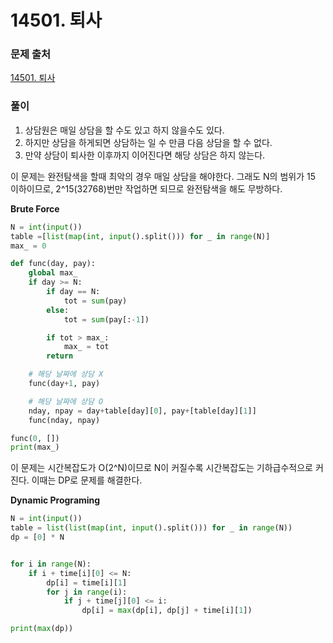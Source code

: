# 14501. 퇴사

### 문제 출처
[14501. 퇴사](https://www.acmicpc.net/problem/14501)

### 풀이
1. 상담원은 매일 상담을 할 수도 있고 하지 않을수도 있다.
2. 하지만 상담을 하게되면 상담하는 일 수 만큼 다음 상담을 할 수 없다.
3. 만약 상담이 퇴사한 이후까지 이어진다면 해당 상담은 하지 않는다.

이 문제는 완전탐색을 할때 최악의 경우 매일 상담을 해야한다. 그래도 N의 범위가 15 이하이므로, 2^15(32768)번만 작업하면 되므로 완전탐색을 해도 무방하다.

**Brute Force**

```python
N = int(input())
table =[list(map(int, input().split())) for _ in range(N)]
max_ = 0

def func(day, pay):
    global max_
    if day >= N:
        if day == N:
            tot = sum(pay)
        else:
            tot = sum(pay[:-1])

        if tot > max_:
            max_ = tot
        return

    # 해당 날짜에 상담 X
    func(day+1, pay)

    # 해당 날짜에 상담 O
    nday, npay = day+table[day][0], pay+[table[day][1]]
    func(nday, npay)

func(0, [])
print(max_)
```

이 문제는 시간복잡도가 O(2^N)이므로 N이 커질수록 시간복잡도는 기하급수적으로 커진다. 이때는 DP로 문제를 해결한다.

**Dynamic Programing**

```python
N = int(input())
table = list(list(map(int, input().split())) for _ in range(N))
dp = [0] * N


for i in range(N):
    if i + time[i][0] <= N:
        dp[i] = time[i][1]
        for j in range(i):
            if j + time[j][0] <= i:
                dp[i] = max(dp[i], dp[j] + time[i][1])

print(max(dp))
```